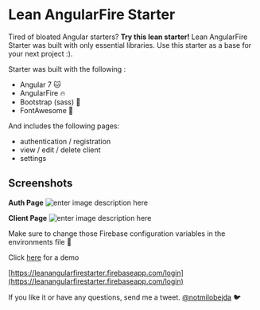 
# Lean AngularFire Starter
 Tired of bloated Angular starters? **Try this lean starter!**
 Lean AngularFire Starter was built with only essential libraries.  Use this starter as a base for your next project :). 

Starter was built with the following : 
- Angular 7 :cat: 
- AngularFire :fire: 
- Bootstrap (sass) 🚨
- FontAwesome 🚨

And includes the following pages: 
- authentication / registration
- view / edit / delete client
- settings

## Screenshots
**Auth Page**
![enter image description here](https://raw.githubusercontent.com/mbejda/Lean-AngularFire-Starter/master/screenshots/auth.png)

 **Client  Page**
![enter image description here](https://raw.githubusercontent.com/mbejda/Lean-AngularFire-Starter/master/screenshots/clients.png)




Make sure to change those Firebase configuration variables in  the environments file :monkey: 

Click [here](https://leanangularfirestarter.firebaseapp.com) for a demo

[https://leanangularfirestarter.firebaseapp.com/login](https://leanangularfirestarter.firebaseapp.com/login)


If you like it or have any questions, send me a tweet. 
[@notmilobejda](https://twitter.com/notmilobejda) :bird: 
